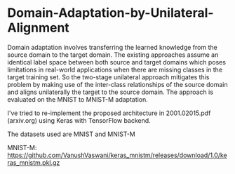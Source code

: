 # Domain-Adaptation-by-Unilateral-Alignment
Domain adaptation involves transferring the learned knowledge from the source domain to the target domain. The existing approaches assume an identical label space between both source and target domains which poses limitations in real-world applications when there are missing classes in the target training set. So the two-stage unilateral approach mitigates this problem by making use of the inter-class relationships of the source domain and aligns unilaterally the target to the source domain. The approach is evaluated on the MNIST to MNIST-M adaptation.

I've tried to re-implement the proposed architecture in 2001.02015.pdf (arxiv.org) using Keras with TensorFlow backend.

The datasets used are MNIST and MNIST-M

MNIST-M: https://github.com/VanushVaswani/keras_mnistm/releases/download/1.0/keras_mnistm.pkl.gz
